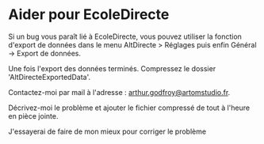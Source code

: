 # Aider pour EcoleDirecte
Si un bug vous paraît lié à EcoleDirecte, vous pouvez utiliser la fonction d'export de données dans le menu AltDirecte > Réglages puis enfin Général -> Export de données.

Une fois l'export des données terminés. Compressez le dossier 'AltDirecteExportedData'.

Contactez-moi par mail à l'adresse : arthur.godfroy@artomstudio.fr.

Décrivez-moi le problème et ajouter le fichier compressé de tout à l'heure en pièce jointe.

J'essayerai de faire de mon mieux pour corriger le problème
